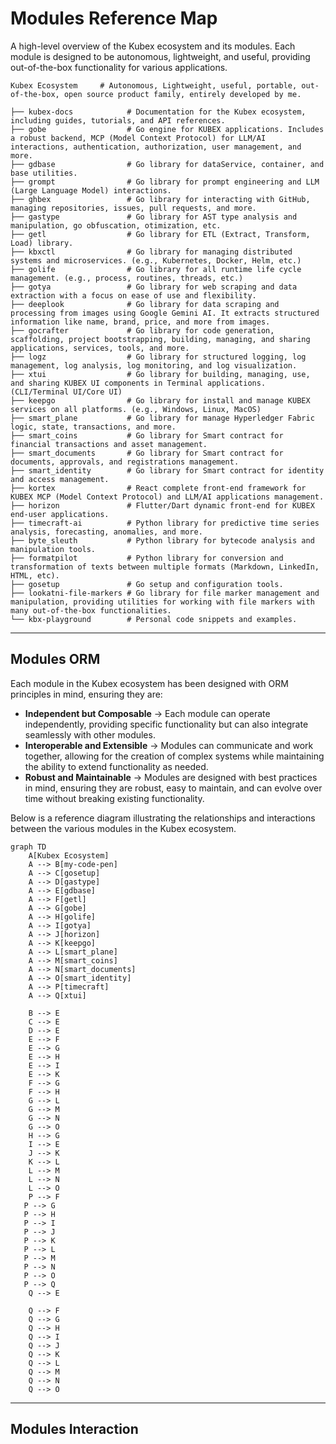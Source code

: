 # Modules Reference Map

A high-level overview of the Kubex ecosystem and its modules. Each module is designed to be autonomous, lightweight, and useful, providing out-of-the-box functionality for various applications.

```plaintext
Kubex Ecosystem     # Autonomous, Lightweight, useful, portable, out-of-the-box, open source product family, entirely developed by me.

├── kubex-docs            # Documentation for the Kubex ecosystem, including guides, tutorials, and API references.
├── gobe                  # Go engine for KUBEX applications. Includes a robust backend, MCP (Model Context Protocol) for LLM/AI interactions, authentication, authorization, user management, and more.
├── gdbase                # Go library for dataService, container, and base utilities.
├── grompt                # Go library for prompt engineering and LLM (Large Language Model) interactions.
├── ghbex                 # Go library for interacting with GitHub, managing repositories, issues, pull requests, and more.
├── gastype               # Go library for AST type analysis and manipulation, go obfuscation, otimization, etc.
├── getl                  # Go library for ETL (Extract, Transform, Load) library.
├── kbxctl                # Go library for managing distributed systems and microservices. (e.g., Kubernetes, Docker, Helm, etc.)
├── golife                # Go library for all runtime life cycle management. (e.g., process, routines, threads, etc.)
├── gotya                 # Go library for web scraping and data extraction with a focus on ease of use and flexibility.
├── deeplook              # Go library for data scraping and processing from images using Google Gemini AI. It extracts structured information like name, brand, price, and more from images.
├── gocrafter             # Go library for code generation, scaffolding, project bootstrapping, building, managing, and sharing applications, services, tools, and more.
├── logz                  # Go library for structured logging, log management, log analysis, log monitoring, and log visualization.
├── xtui                  # Go library for building, managing, use, and sharing KUBEX UI components in Terminal applications. (CLI/Terminal UI/Core UI)
├── keepgo                # Go library for install and manage KUBEX services on all platforms. (e.g., Windows, Linux, MacOS)
├── smart_plane           # Go library for manage Hyperledger Fabric logic, state, transactions, and more.
├── smart_coins           # Go library for Smart contract for financial transactions and asset management.
├── smart_documents       # Go library for Smart contract for documents, approvals, and registrations management.
├── smart_identity        # Go library for Smart contract for identity and access management.
├── kortex                # React complete front-end framework for KUBEX MCP (Model Context Protocol) and LLM/AI applications management.
├── horizon               # Flutter/Dart dynamic front-end for KUBEX end-user applications.
├── timecraft-ai          # Python library for predictive time series analysis, forecasting, anomalies, and more.
├── byte_sleuth           # Python library for bytecode analysis and manipulation tools.
├── formatpilot           # Python library for conversion and transformation of texts between multiple formats (Markdown, LinkedIn, HTML, etc).
├── gosetup               # Go setup and configuration tools.
├── lookatni-file-markers # Go library for file marker management and manipulation, providing utilities for working with file markers with many out-of-the-box functionalities.
└── kbx-playground        # Personal code snippets and examples.
```

---

## Modules ORM

Each module in the Kubex ecosystem has been designed with ORM principles in mind, ensuring they are:

* **Independent but Composable** → Each module can operate independently, providing specific functionality but can also integrate seamlessly with other modules.
* **Interoperable and Extensible** → Modules can communicate and work together, allowing for the creation of complex systems while maintaining the ability to extend functionality as needed.
* **Robust and Maintainable** → Modules are designed with best practices in mind, ensuring they are robust, easy to maintain, and can evolve over time without breaking existing functionality.

Below is a reference diagram illustrating the relationships and interactions between the various modules in the Kubex ecosystem.

```mermaid
graph TD
    A[Kubex Ecosystem]
    A --> B[my-code-pen]
    A --> C[gosetup]
    A --> D[gastype]
    A --> E[gdbase]
    A --> F[getl]
    A --> G[gobe]
    A --> H[golife]
    A --> I[gotya]
    A --> J[horizon]
    A --> K[keepgo]
    A --> L[smart_plane]
    A --> M[smart_coins]
    A --> N[smart_documents]
    A --> O[smart_identity]
    A --> P[timecraft]
    A --> Q[xtui]

    B --> E
    C --> E
    D --> E
    E --> F
    E --> G
    E --> H
    E --> I
    E --> K
    F --> G
    F --> H
    G --> L
    G --> M
    G --> N
    G --> O
    H --> G
    I --> E
    J --> K
    K --> L
    L --> M
    L --> N
    L --> O
    P --> F
   P --> G
   P --> H
   P --> I
   P --> J
   P --> K
   P --> L
   P --> M
   P --> N
   P --> O
   P --> Q
    Q --> E

    Q --> F
    Q --> G
    Q --> H
    Q --> I
    Q --> J
    Q --> K
    Q --> L
    Q --> M
    Q --> N
    Q --> O

```

---

## Modules Interaction
